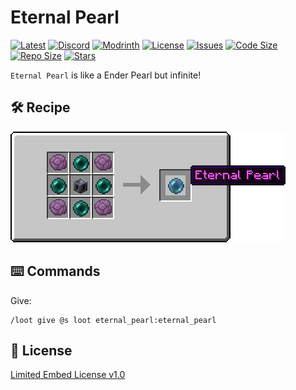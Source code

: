 # Eternal Pearl

[![Latest](https://img.shields.io/github/v/release/lullaby6/eternal-pearl-data-pack?color=blueviolet&logo=github)](https://github.com/lullaby6/eternal-pearl-data-pack/releases)
[![Discord](https://img.shields.io/discord/1327308441324097681?label=discord&color=blue&logo=discord)](https://discord.gg/5UdcDa5xNC)
[![Modrinth](https://img.shields.io/modrinth/dt/eternal-pearl?label=modrinth&logo=modrinth)](https://modrinth.com/datapack/eternal-parl)
[![License](https://img.shields.io/badge/license-mit-green)](https://github.com/lullaby6/eternal-pearl-data-pack/blob/main/LICENSE)
[![Issues](https://img.shields.io/github/issues/lullaby6/eternal-pearl-data-pack?color=orange&logo=github)](https://github.com/lullaby6/eternal-pearl-data-pack/issues)
[![Code Size](https://img.shields.io/github/languages/code-size/lullaby6/eternal-pearl-data-pack?color=purple&logoColor=white)](https://github.com/lullaby6/eternal-pearl-data-pack)
[![Repo Size](https://img.shields.io/github/repo-size/lullaby6/eternal-pearl-data-pack?logo=dropbox&color=red)](https://github.com/lullaby6/eternal-pearl-data-pack)
[![Stars](https://img.shields.io/github/stars/lullaby6/eternal-pearl-data-pack?logo=github&color=yellow)](https://github.com/lullaby6/eternal-pearl-data-pack/stargazers)

`Eternal Pearl` is like a Ender Pearl but infinite!

## 🛠️ Recipe

![Recipe](https://raw.githubusercontent.com/lullaby6/eternal-pearl-data-pack/refs/heads/main/images/recipe.png)

## ⌨️ Commands

Give:

```mcfunction
/loot give @s loot eternal_pearl:eternal_pearl
```

## 🪪 License

[Limited Embed License v1.0](https://github.com/lullaby6/eternal-pearl-data-pack/blob/main/LICENSE)